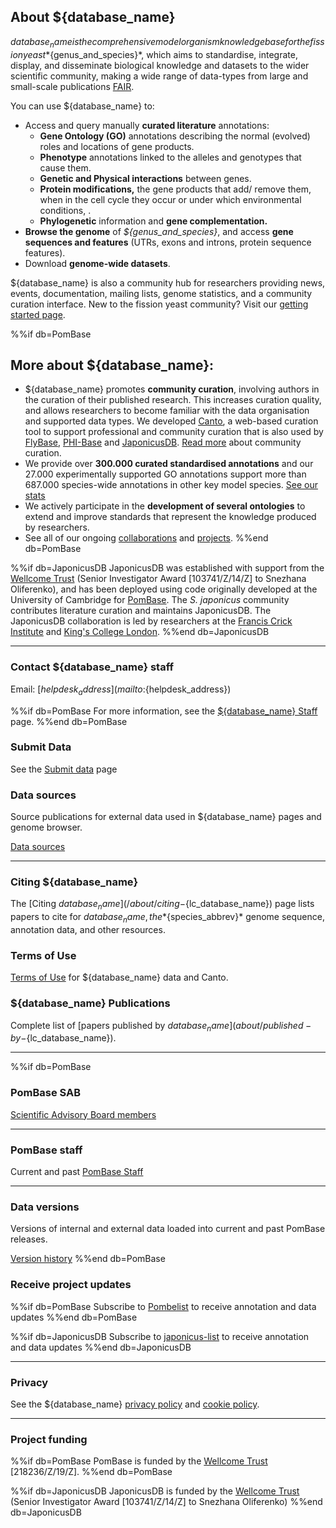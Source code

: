 ## About ${database_name}

${database_name} is the comprehensive model organism knowledgebase for the fission yeast *${genus_and_species}*, which aims to standardise, integrate, display, and disseminate biological knowledge and datasets to the wider scientific community, making a wide range of data-types from large and small-scale publications [FAIR](https://pubmed.ncbi.nlm.nih.gov/26978244/).

You can use ${database_name} to:

- Access and query manually **curated literature** annotations:
  - **Gene Ontology (GO)** annotations describing the normal (evolved) roles and locations of gene products.
  - **Phenotype** annotations linked to the alleles and genotypes that cause them.
  - **Genetic and Physical interactions** between genes.
  - **Protein modifications,** the gene products that add/ remove them, when in the cell cycle they occur or under which environmental conditions, .
  - **Phylogenetic** information and **gene complementation.**
- **Browse the genome** of *${genus_and_species}*, and access **gene sequences and features** (UTRs, exons and introns, protein sequence features).
- Download **genome-wide datasets**.

${database_name} is also a community hub for researchers providing news, events, documentation, mailing lists, genome statistics, and a community curation interface. New to the fission yeast community? Visit our [getting started page](documentation/getting-started).

%%if db=PomBase
## More about ${database_name}:

  - ${database_name} promotes **community curation**, involving authors in the curation of their published research. This increases curation quality, and allows researchers to become familiar with the data organisation and supported data types. We developed [<u>Canto</u>](https://github.com/pombase/canto), a web-based curation tool to support professional and community curation that is also used by [<u>FlyBase</u>](https://flybase.org/), [<u>PHI-Base</u>](http://www.phi-base.org/) and [<u>JaponicusDB</u>](https://www.japonicusdb.org/). [Read more](community/fission-yeast-community-curation-project) about community curation.
  - We provide over **300.000 curated standardised annotations** and our 27.000 experimentally supported GO annotations support more than 687.000 species-wide annotations in other key model species. [<u>See our stats</u>](https://curation.pombase.org/pombe/stats/annotation)
  - We actively participate in the **development of several ontologies** to extend and improve standards that represent the knowledge produced by researchers.
  - See all of our ongoing [collaborations](/about/collaborations) and [projects](/about/projects).
%%end db=PomBase

%%if db=JaponicusDB
JaponicusDB was established with support from the [Wellcome
Trust](https://wellcome.org/) (Senior Investigator Award
[103741/Z/14/Z] to Snezhana Oliferenko), and has been deployed using
code originally developed at the University of Cambridge for
[PomBase](https://www.pombase.org/). The *S. japonicus* community
contributes literature curation and maintains JaponicusDB. The
JaponicusDB collaboration is led by researchers at the [Francis Crick
Institute](https://www.crick.ac.uk/) and [King's College
London](https://www.kcl.ac.uk/).
%%end db=JaponicusDB

------------------------------------

### Contact ${database_name} staff

Email: [${helpdesk_address}](mailto:${helpdesk_address})

%%if db=PomBase
For more information, see the [${database_name} Staff](about/pombase-staff) page.
%%end db=PomBase

### Submit Data

See the [Submit data](submit-data) page

### Data sources

Source publications for external data used in ${database_name} pages and genome browser.

[Data sources](about/data-sources)

------------------------------------

### Citing ${database_name}

The [Citing ${database_name}](/about/citing-${lc_database_name}) page lists papers to cite
for ${database_name}, the *${species_abbrev}* genome sequence, annotation data, and
other resources.

### Terms of Use

[Terms of Use](about/terms-of-use) for ${database_name} data and Canto.

### ${database_name} Publications

Complete list of [papers published by ${database_name}](about/published-by-${lc_database_name}).

------------------------------------

%%if db=PomBase
### PomBase SAB

[Scientific Advisory Board members](about/pombase-sab)

------------------------------------

### PomBase staff

Current and past [PomBase Staff](about/pombase-staff)

------------------------------------

### Data versions

Versions of internal and external data loaded into current and past
PomBase releases.

[Version history](about/version-history)
%%end db=PomBase

### Receive project updates

%%if db=PomBase
Subscribe to [Pombelist](https://lists.cam.ac.uk/sympa/info/ucam-pombelist) to receive
annotation and data updates
%%end db=PomBase

%%if db=JaponicusDB
Subscribe to [japonicus-list](https://mailman.kcl.ac.uk/mailman/listinfo/japonicus-list) to receive
annotation and data updates
%%end db=JaponicusDB

------------------------------------

### Privacy

See the ${database_name} [privacy policy](about/privacy-policy) and [cookie policy](about/cookie-policy).

------------------------------------

### Project funding
%%if db=PomBase
PomBase is funded by the [Wellcome Trust](https://wellcome.ac.uk/) \[218236/Z/19/Z\].
%%end db=PomBase

%%if db=JaponicusDB
JaponicusDB is funded by the [Wellcome Trust](https://wellcome.org/)
(Senior Investigator Award \[103741/Z/14/Z\] to Snezhana Oliferenko)
%%end db=JaponicusDB

